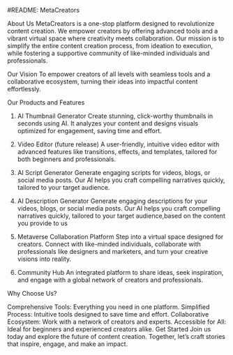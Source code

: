 #README: MetaCreators

About Us
MetaCreators is a one-stop platform designed to revolutionize content creation. We empower creators by offering advanced tools and a vibrant virtual space where creativity meets collaboration. Our mission is to simplify the entire content creation process, from ideation to execution, while fostering a supportive community of like-minded individuals and professionals.

Our Vision
To empower creators of all levels with seamless tools and a collaborative ecosystem, turning their ideas into impactful content effortlessly.

Our Products and Features
1. AI Thumbnail Generator
Create stunning, click-worthy thumbnails in seconds using AI. It analyzes your content and designs visuals optimized for engagement, saving time and effort.

2. Video Editor (future release)
A user-friendly, intuitive video editor with advanced features like transitions, effects, and templates, tailored for both beginners and professionals.

3. AI Script Generator
Generate engaging scripts for videos, blogs, or social media posts. Our AI helps you craft compelling narratives quickly, tailored to your target audience.

4. AI Description Generator
Generate engaging descriptions for your videos, blogs, or social media posts. Our AI helps you craft compelling narratives quickly, tailored to your target audience,based on the content you provide to us

5. Metaverse Collaboration Platform
Step into a virtual space designed for creators. Connect with like-minded individuals, collaborate with professionals like designers and marketers, and turn your creative visions into reality.

6. Community Hub
An integrated platform to share ideas, seek inspiration, and engage with a global network of creators and professionals.

Why Choose Us?

Comprehensive Tools: Everything you need in one platform.
Simplified Process: Intuitive tools designed to save time and effort.
Collaborative Ecosystem: Work with a network of creators and experts.
Accessible for All: Ideal for beginners and experienced creators alike.
Get Started
Join us today and explore the future of content creation. Together, let’s craft stories that inspire, engage, and make an impact.
